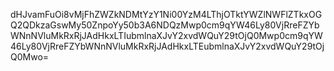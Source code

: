 dHJvamFuOi8vMjFhZWZkNDMtYzY1Ni00YzM4LThjOTktYWZlNWFlZTkxOGQ2QDkzaGswMy50ZnpoYy50b3A6NDQzMwp0cm9qYW46Ly80VjRreFZYbWNnNVluMkRxRjJAdHkxLTIubmlnaXJvY2xvdWQuY29tOjQ0Mwp0cm9qYW46Ly80VjRreFZYbWNnNVluMkRxRjJAdHkxLTEubmlnaXJvY2xvdWQuY29tOjQ0Mwo=